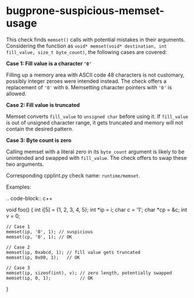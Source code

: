 bugprone-suspicious-memset-usage
================================

This check finds `memset()` calls with potential mistakes in their
arguments. Considering the function as
`void* memset(void* destination, int fill_value, size_t byte_count)`,
the following cases are covered:

**Case 1: Fill value is a character `'0'`**

Filling up a memory area with ASCII code 48 characters is not customary,
possibly integer zeroes were intended instead. The check offers a
replacement of `'0'` with `0`. Memsetting character pointers with `'0'`
is allowed.

**Case 2: Fill value is truncated**

Memset converts `fill_value` to `unsigned char` before using it. If
`fill_value` is out of unsigned character range, it gets truncated and
memory will not contain the desired pattern.

**Case 3: Byte count is zero**

Calling memset with a literal zero in its `byte_count` argument is
likely to be unintended and swapped with `fill_value`. The check offers
to swap these two arguments.

Corresponding cpplint.py check name: `runtime/memset`.

Examples:

.. code-block:: c++

void foo() { int i\[5\] = {1, 2, 3, 4, 5}; int *ip = i; char c = '1';
char *cp = &c; int v = 0;

    // Case 1
    memset(ip, '0', 1); // suspicious
    memset(cp, '0', 1); // OK

    // Case 2
    memset(ip, 0xabcd, 1); // fill value gets truncated
    memset(ip, 0x00, 1);   // OK

    // Case 3
    memset(ip, sizeof(int), v); // zero length, potentially swapped
    memset(ip, 0, 1);           // OK

}
